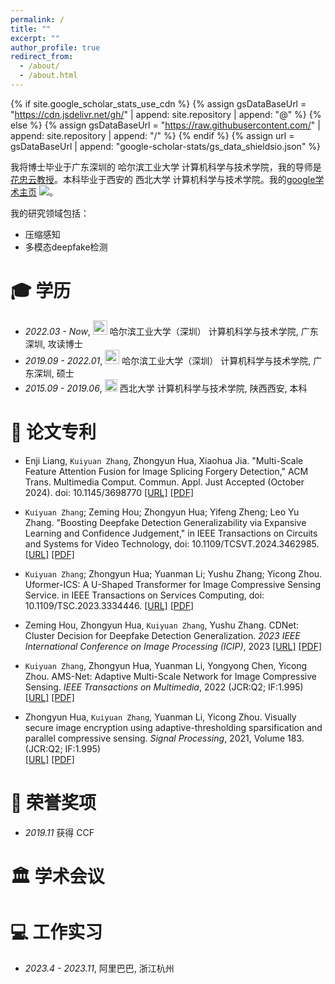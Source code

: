 ```yaml
---
permalink: /
title: ""
excerpt: ""
author_profile: true
redirect_from: 
  - /about/
  - /about.html
---
```


{% if site.google_scholar_stats_use_cdn %}
{% assign gsDataBaseUrl = "https://cdn.jsdelivr.net/gh/" | append: site.repository | append: "@" %}
{% else %}
{% assign gsDataBaseUrl = "https://raw.githubusercontent.com/" | append: site.repository | append: "/" %}
{% endif %}
{% assign url = gsDataBaseUrl | append: "google-scholar-stats/gs_data_shieldsio.json" %}

<span class='anchor' id='about-me'></span>

我将博士毕业于广东深圳的 哈尔滨工业大学 计算机科学与技术学院，我的导师是[花忠云教授](https://huazhongyun.github.io/)。本科毕业于西安的 西北大学 计算机科学与技术学院。我的[google学术主页](https://scholar.google.com/citations?user=Cn-lWgIAAAAJ) <a href='https://scholar.google.com/citations?user=Cn-lWgIAAAAJ'><img src="https://img.shields.io/endpoint?url={{ url | url_encode }}&logo=Google%20Scholar&labelColor=f6f6f6&color=9cf&style=flat&label=引用"></a>。

我的研究领域包括：
- 压缩感知
- 多模态deepfake检测
  


<span class='anchor' id='-xl'></span>

# 🎓 学历
- *2022.03 - Now*, <a href="https://www.hitsz.edu.cn/index.html"><img class="svg" src="https://cdn.jsdelivr.net/gh/RedamancyAY/CloudImage@main/img/202310182132949.png" width="23pt"></a> 哈尔滨工业大学（深圳） 计算机科学与技术学院, 广东深圳, 攻读博士 
- *2019.09 - 2022.01*, <a href="https://www.hitsz.edu.cn/index.html"><img class="svg" src="https://cdn.jsdelivr.net/gh/RedamancyAY/CloudImage@main/img/202310182132949.png" width="23pt"></a> 哈尔滨工业大学（深圳） 计算机科学与技术学院, 广东深圳, 硕士 
- *2015.09 - 2019.06*, <a href="https://www.scu.edu.cn/"><img class="svg" src="https://cdn.jsdelivr.net/gh/RedamancyAY/CloudImage@main/img/202310182134883.png" width="20pt"></a> 西北大学 计算机科学与技术学院, 陕西西安, 本科

<span class='anchor' id='-lwzl'></span>
# 📝 论文专利

- Enji Liang, `Kuiyuan Zhang`, Zhongyun Hua, Xiaohua Jia. "Multi-Scale Feature Attention Fusion for Image Splicing Forgery Detection," ACM Trans. Multimedia Comput. Commun. Appl. Just Accepted (October 2024). doi: 10.1145/3698770 [[URL]](https://dl.acm.org/doi/10.1145/3698770) [[PDF]](https://dl.acm.org/doi/10.1145/3698770)

- `Kuiyuan Zhang`; Zeming Hou; Zhongyun Hua; Yifeng Zheng; Leo Yu Zhang. "Boosting Deepfake Detection Generalizability via Expansive Learning and Confidence Judgement," in IEEE Transactions on Circuits and Systems for Video Technology, doi: 10.1109/TCSVT.2024.3462985. [[URL]](https://ieeexplore.ieee.org/abstract/document/10684474) [[PDF]](https://ieeexplore.ieee.org/abstract/document/10684474)

- `Kuiyuan Zhang`; Zhongyun Hua; Yuanman Li; Yushu Zhang; Yicong Zhou. Uformer-ICS: A U-Shaped Transformer for Image Compressive Sensing Service. in IEEE Transactions on Services Computing, doi: 10.1109/TSC.2023.3334446. [[URL]](https://ieeexplore.ieee.org/abstract/document/10323186) [[PDF]](https://ieeexplore.ieee.org/abstract/document/10323186)

- Zeming Hou, Zhongyun Hua, `Kuiyuan Zhang`, Yushu Zhang. CDNet: Cluster Decision for Deepfake Detection Generalization. *2023 IEEE International Conference on Image Processing (ICIP)*, 2023
[[URL]](https://ieeexplore.ieee.org/abstract/document/10223180) [[PDF]](https://ieeexplore.ieee.org/abstract/document/10223180)

-	`Kuiyuan Zhang`, Zhongyun Hua, Yuanman Li, Yongyong Chen, Yicong Zhou. AMS-Net: Adaptive Multi-Scale Network for Image Compressive Sensing. *IEEE Transactions on Multimedia*, 2022 (JCR:Q2; IF:1.995)  
[[URL]](https://ieeexplore.ieee.org/abstract/document/9855869) [[PDF]](https://ieeexplore.ieee.org/abstract/document/9855869)

-	Zhongyun Hua, `Kuiyuan Zhang`, Yuanman Li, Yicong Zhou. Visually secure image encryption using adaptive-thresholding sparsification and parallel compressive sensing. *Signal Processing*, 2021, Volume 183. (JCR:Q2; IF:1.995)  
[[URL]](https://www.sciencedirect.com/science/article/abs/pii/S0165168421000372) [[PDF]](https://www.sciencedirect.com/science/article/abs/pii/S0165168421000372) 


<span class='anchor' id='-ryjx'></span>

# 🏅 荣誉奖项
- *2019.11* 获得 CCF

<span class='anchor' id='-xshy'></span>

# 🏛️ 学术会议

<span class='anchor' id='-gzsx'></span>

# 💻 工作实习
- *2023.4 - 2023.11*, 阿里巴巴, 浙江杭州
